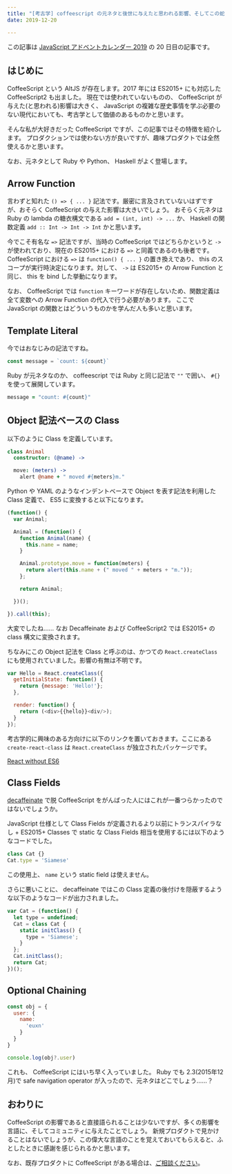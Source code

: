 ```yaml
---
title: "[考古学] coffeescript の元ネタと後世に与えたと思われる影響、そしてこの蛇足は長いタイトルが適切に表示されるか試すために必要なものです"
date: 2019-12-20

---
```


この記事は [JavaScript アドベントカレンダー 2019](https://qiita.com/advent-calendar/2019/javascript) の 20 日目の記事です。
## はじめに
CoffeeScript という AltJS が存在します。2017 年には ES2015+ にも対応した CoffeeScript2 も出ました。
現在では使われていないものの、 CoffeeScript が与えた(と思われる)影響は大きく、 JavaScript の複雑な歴史事情を学ぶ必要のない現代においても、考古学として価値のあるものかと思います。

そんな私が大好きだった CoffeeScript ですが、この記事ではその特徴を紹介します。
プロダクションでは使わない方が良いですが、趣味プロダクトでは全然使えるかと思います。

なお、元ネタとして Ruby や Python、 Haskell がよく登場します。

## Arrow Function

言わずと知れた `() => { ... }` 記法です。厳密に言及されていないはずですが、おそらく CoffeeScript の与えた影響は大きいでしょう。
おそらく元ネタは Ruby の lambda の糖衣構文である `add = (int, int) -> ...` か、 Haskell の関数定義 `add :: Int -> Int -> Int` かと思います。

今でこそ有名な `=>` 記法ですが、当時の CoffeeScript ではどちらかというと `->` が使われており、現在の ES2015+ における `=>` と同義であるのも後者です。
CoffeeScript における `=>` は `function() { ... }` の置き換えであり、 this のスコープが実行時決定になります。対して、 `->` は ES2015+ の Arrow Function と同じ、 this を bind した挙動になります。

なお、 CoffeeScript では `function` キーワードが存在しないため、関数定義は全て変数への Arrow Function の代入で行う必要があります。
ここで JavaScript の関数とはどういうものかを学んだ人も多いと思います。

## Template Literal

今ではおなじみの記法ですね。

```javascript
const message = `count: ${count}`
```

Ruby が元ネタなのか、 coffeescript では Ruby と同じ記法で `""` で囲い、 `#{}` を使って展開しています。

```coffee
message = "count: #{count}"
```

## Object 記法ベースの Class

以下のように Class を定義しています。

```coffee
class Animal
  constructor: (@name) ->

  move: (meters) ->
    alert @name + " moved #{meters}m."
```

Python や YAML のようなインデントベースで Object を表す記法を利用した Class 定義で、 ES5 に変換すると以下になります。

```javascript
(function() {
  var Animal;

  Animal = (function() {
    function Animal(name) {
      this.name = name;
    }

    Animal.prototype.move = function(meters) {
      return alert(this.name + (" moved " + meters + "m."));
    };

    return Animal;

  })();

}).call(this);
```

大変でしたね…… なお Decaffeinate および CoffeeScript2 では ES2015+ の class 構文に変換されます。

ちなみにこの Object 記法を Class と呼ぶのは、かつての `React.createClass` にも使用されていました。影響の有無は不明です。

```javascript
var Hello = React.createClass({
  getInitialState: function() {
    return {message: 'Hello!'};
  },

  render: function() {
    return (<div>{{hello}}<div/>);
  }
});
```

考古学的に興味のある方向けに以下のリンクを置いておきます。ここにある `create-react-class` は `React.createClass` が独立されたパッケージです。

[React without ES6](https://reactjs.org/docs/react-without-es6.html)

## Class Fields

[decaffeinate](https://github.com/decaffeinate/decaffeinate) で脱 CoffeeScript をがんばった人にはこれが一番つらかったのではないでしょうか。

JavaScript 仕様として Class Fields が定義されるより以前にトランスパイラなし + ES2015+ Classes で static な Class Fields 相当を使用するには以下のようなコードでした。

```javascript
class Cat {}
Cat.type = 'Siamese'
```

この使用上、 `name` という static field は使えません。

さらに悪いことに、 decaffeinate ではこの Class 定義の後付けを隠蔽するような以下のようなコードが出力されました。

```javascript
var Cat = (function() {
  let type = undefined;
  Cat = class Cat {
    static initClass() {
      type = 'Siamese';
    }
  };
  Cat.initClass();
  return Cat;
})();
```

## Optional Chaining

```javascript
const obj = {
  user: {
    name: 
      'euxn'
    }
  }
}

console.log(obj?.user)
```

これも、 CoffeeScript にはいち早く入っていました。
Ruby でも 2.3(2015年12月)で safe navigation operator が入ったので、元ネタはどこでしょう……？

## おわりに

CoffeeScript の影響であると直接語られることは少ないですが、多くの影響を言語に、そしてコミュニティに与えたことでしょう。
新規プロダクトで見かけることはないでしょうが、この偉大な言語のことを覚えておいてもらえると、ふとしたときに感謝を感じられるかと思います。

なお、既存プロダクトに CoffeeScript がある場合は、[ご相談ください](https://twitter.com/euxn23)。

